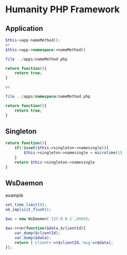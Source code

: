 # Humanity PHP Framework

## Application

```php
$this->app-nameMethod();
or
$this->app->namespace->nameMethod()

file ../apps/nameMethod.php

return function(){
    return true;
}

or 

file ../apps/namespace/nameMethod.php

return function(){
    return true;
}
```

## Singleton

```php
return function(){
    if(!isset($this->singleton->namesingle)){
        $this->singleton->namesingle = microtime(1)
    }
    return $this->singleton->namesingle
}
```

## WsDaemon

example

```php
set_time_limit(0);
ob_implicit_flush();

$ws = new WsDaemon('127.0.0.1',8888);

$ws->run(function($data,$clientId){
    var_dump($clientId);
    var_dump($data);
    return ['clients'=>$clientId,'msg'=>$data];
});
```
